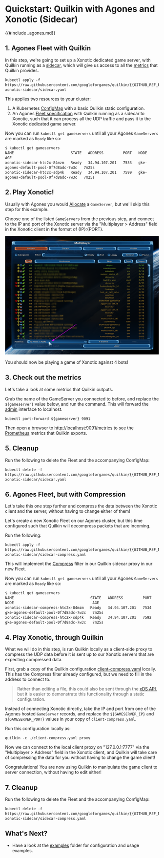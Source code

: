 # Quickstart: Quilkin with Agones and Xonotic (Sidecar)

{{#include _agones.md}}

## 1. Agones Fleet with Quilkin

In this step, we're going to set up a Xonotic dedicated game server, with Quilkin running as a
[sidecar](../examples.md#server-proxy-as-a-sidecar), which will give us access to all the
[metrics](../../services/proxy/metrics.md) that Quilkin provides.

```shell
kubectl apply -f https://raw.githubusercontent.com/googleforgames/quilkin/{{GITHUB_REF_NAME}}/examples/agones-xonotic-sidecar/sidecar.yaml
```

This applies two resources to your cluster:

1. A Kubernetes [ConfigMap](https://kubernetes.io/docs/concepts/configuration/configmap/) with a basic Quilkin
   static configuration.
2. An Agones [Fleet specification](https://agones.dev/site/docs/reference/fleet/) with Quilkin running as a sidecar
   to Xonotic, such that it can process all the UDP traffic and pass it to the Xonotic dedicated game server.

Now you can run `kubectl get gameservers` until all your Agones `GameServers` are marked as `Ready` like so:

```shell
$ kubectl get gameservers
NAME                          STATE   ADDRESS         PORT   NODE                                    AGE
xonotic-sidecar-htc2x-84mzm   Ready   34.94.107.201   7533   gke-agones-default-pool-0f7d8adc-7w3c   7m25s
xonotic-sidecar-htc2x-sdp4k   Ready   34.94.107.201   7599   gke-agones-default-pool-0f7d8adc-7w3c   7m25s
```

## 2. Play Xonotic!

Usually with Agones you would
[Allocate](https://agones.dev/site/docs/getting-started/create-fleet/#4-allocate-a-game-server-from-the-fleet) a
`GameServer`, but we'll skip this step for this example.

Choose one of the listed `GameServer`s from the previous step, and connect to the IP and port of the Xonotic
server via the "Multiplayer > Address" field in the Xonotic client in the format of {IP}:{PORT}.

![xonotic-address.png](xonotic-address.png)

You should now be playing a game of Xonotic against 4 bots!

## 3. Check out the metrics

Let's take a look at some metrics that Quilkin outputs.

Grab the name of the GameServer you connected to before, and replace the `${gameserver}` value below, and run the
command. This will forward the [admin](../admin.md) interface to localhost.

```shell
kubectl port-forward ${gameserver} 9091
```

Then open a browser to [http://localhost:9091/metrics](http://localhost:9091/metrics) to see the
[Prometheus](https://prometheus.io/) metrics that Quilkin exports.

## 5. Cleanup

Run the following to delete the Fleet and the accompanying ConfigMap:

```shell
kubectl delete -f  https://raw.githubusercontent.com/googleforgames/quilkin/{{GITHUB_REF_NAME}}/examples/agones-xonotic-sidecar/sidecar.yaml
```

## 6. Agones Fleet, but with Compression

Let's take this one step further and compress the data between the Xonotic client and the server, without having to
change either of them!

Let's create a new Xonotic Fleet on our Agones cluster, but this time configured such that Quilkin will decompress
packets that are incoming.

Run the following:

```shell
kubectl apply -f https://raw.githubusercontent.com/googleforgames/quilkin/{{GITHUB_REF_NAME}}/examples/agones-xonotic-sidecar/sidecar-compress.yaml
```

This will implement the [Compress](../../services/proxy/filters/compress.md) filter in our Quilkin sidecar proxy in our new
Fleet.

Now you can run `kubectl get gameservers` until all your Agones `GameServers` are marked as `Ready` like so:

```shell
$ kubectl get gameservers
NAME                                   STATE   ADDRESS         PORT   NODE                                    AGE
xonotic-sidecar-compress-htc2x-84mzm   Ready   34.94.107.201   7534   gke-agones-default-pool-0f7d8adc-7w3c   7m25s
xonotic-sidecar-compress-htc2x-sdp4k   Ready   34.94.107.201   7592   gke-agones-default-pool-0f7d8adc-7w3c   7m25s
```

## 4. Play Xonotic, through Quilkin

What we will do in this step, is run Quilkin locally as a client-side proxy to compress the UDP data before it is
sent up to our Xonotic servers that are expecting compressed data.

First, grab a copy of the Quilkin configuration
<a href="https://github.com/googleforgames/quilkin/blob/{{GITHUB_REF_NAME}}/examples/agones-xonotic-sidecar/sidecar-compress.yaml">client-compress.yaml</a>
locally. This has the Compress filter already configured, but we need to fill in the address to connect to.

> Rather than editing a file, this could also be sent through the [xDS API](../../services/xds.md), but it is easier to
> demonstrate this functionality through a static configuration.

Instead of connecting Xonotic directly, take the IP and port from one of the Agones hosted `GameServer` records, and
replace the `${GAMESERVER_IP}` and `${GAMESERVER_PORT}` values in your copy of `client-compress.yaml`.

Run this configuration locally as:

```shell
quilkin -c ./client-compress.yaml proxy
```

Now we can connect to the local client proxy on "127.0.0.1:7777" via the "Multiplayer > Address" field in the
Xonotic client, and Quilkin will take care of compressing the data for you without having to change the game
client!

Congratulations! You are now using Quilkin to manipulate the game client to server connection, without having to
edit either!

## 7. Cleanup

Run the following to delete the Fleet and the accompanying ConfigMap:

```shell
kubectl delete -f https://raw.githubusercontent.com/googleforgames/quilkin/{{GITHUB_REF_NAME}}/examples/agones-xonotic-sidecar/sidecar-compress.yaml
```

## What's Next?

* Have a look at the [examples](https://github.com/googleforgames/quilkin/blob/{{GITHUB_REF_NAME}}/examples) folder for configuration and usage examples.
